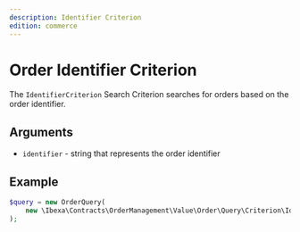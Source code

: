 ```yaml
---
description: Identifier Criterion
edition: commerce
---
```


# Order Identifier Criterion

The `IdentifierCriterion` Search Criterion searches for orders based on the order identifier.

## Arguments

- `identifier` - string that represents the order identifier

## Example

``` php
$query = new OrderQuery(
    new \Ibexa\Contracts\OrderManagement\Value\Order\Query\Criterion\IdentifierCriterion('f7578972-e7f4-4cae-85dc-a7c74610204e')
);
```
